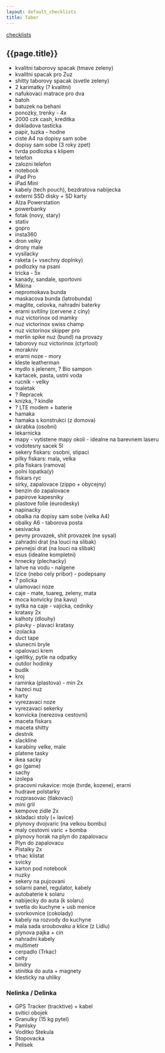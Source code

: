 ```yaml
---
layout: default_checklists
title: Tabor
---
```


[checklists](.)

## {{page.title}}

- kvalitni taborovy spacak (tmave zeleny)
- kvalitni spacak pro Zuz
- shitty taborovy spacak (svetle zeleny)
- 2 karimatky (? kvalitni)
- nafukovaci matrace pro dva
- batoh
- batuzek na behani
- ponozky, trenky - 4x
- 2000 czk cash, kreditka
- dokladova tasticka
- papir, tuzka - hodne
- ciste A4 na dopisy sam sobe
- dopisy sam sobe (3 roky zpet)
- tvrda podlozka s klipem
- telefon
- zalozni telefon
- notebook
- iPad Pro
- iPad Mini
- kabely (tech pouch), bezdratova nabijecka
- externi SSD disky + SD karty
- Alza Powerstation
- powerbanky
- fotak (novy, stary)
- stativ
- gopro
- insta360
- dron velky
- drony male
- vysilacky
- raketa (+ vsechny doplnky)
- podlozky na psani
- tricka - 5x
- kanady, sandale, sportovni
- Mikina
- nepromokava bunda
- maskacova bunda (latrobunda)
- maglite, celovka, nahradni baterky
- erarni svitilny (cervene z ciny)
- nuz victorinox od mamky
- nuz victorinox swiss champ
- nuz victorinox skipper pro
- merlin spike nuz (bund) na provazy
- taborovy nuz victorinox (ctyrtool)
- morakniv
- erarni noze - mory
- kleste leatherman
- mydlo s jelenem, ? Bio sampon
- kartacek, pasta, ustni voda
- rucnik - velky
- toaletak
- ? Repracek
- knizka, ? kindle
- ? LTE modem + baterie
- hamaka
- hamaka s konstrukci (z domova)
- skrabka (osobni)
- lekarnicka
- mapy - vytistene mapy okoli - idealne na barevnem laseru
- vodotesny sacek 5l
- sekery fiskars: osobni, stipaci
- pilky fiskars: mala, velka
- pila fiskars (ramova)
- polni lopatka(y)
- fiskars ryc
- sirky, zapalovace (zippo + obycejny)
- benzin do zapalovace
- papirove kapesniky
- plastove folie (eurodesky)
- napinacky
- obalka na dopisy sam sobe (velka A4)
- obalky A6 - taborova posta
- sesivacka
- pevny provazek, shit provazek (ne sysal)
- zahradni drat (na louci na slibak)
- pevnejsi drat (na louci na slibak)
- esus (idealne kompletni)
- hrnecky (plechacky)
- lahve na vodu - nalgene
- lzice (nebo cely pribor) - podepsany
- ? policka
- ulamovaci noze
- caje - mate, tuareg, zeleny, mata
- moca konvicky (na kavu)
- sytka na caje - vajicka, cedniky
- kratasy 2x
- kalhoty (dlouhy)
- plavky - plavaci kratasy
- izolacka
- duct tape
- slunecni bryle
- opalovaci krem
- igelitky, pytle na odpatky
- outdor hodinky
- budik
- kroj
- raminka (plastova) - min 2x
- hazeci nuz
- karty
- vyrezavaci noze
- vyrezavaci sekerky
- konvicka (nerezova cestovni)
- maceta fiskars
- maceta shitty
- destnik
- slackline
- karabiny velke, male
- platene tasky
- ikea sacky
- go (game)
- sachy
- izolepa
- pracovni rukavice: moje (tvrde, kozene), erarni
- hudrave polstarky
- rozprasovac (tlakovaci)
- mini gril
- kempove zidle 2x
- skladaci stoly (+ lavice)
- plynovy dvojvaric (na velkou bombu)
- maly cestovni varic + bomba
- plynovy horak na plyn do zapalovacu
- Plyn do zapalovacu
- Pistalky 2x
- trhac klistat
- svicky
- karton pod notebook
- nuzky
- sekery na pujcovani
- solarni panel, regulator, kabely
- autobaterie k solaru
- nabijecky do auta (k solaru)
- svetla do kuchyne + usb menice
- svorkovnice (cokolady)
- kabely na rozvody do kuchyne
- mala sada sroubovaku a klice (z Lidlu)
- plynova pajka + cin
- nahradni kabely
- multimetr
- cerpadlo (Trkac)
- celty
- bindry
- stinitka do auta + magnety
- klesticky na uhliky


### Nelinka / Delinka

- GPS Tracker (tracktive) + kabel
- svitici obojek
- Granulky (15 kg pytel)
- Pamlsky
- Voditko Stekula
- Stopovacka
- Pelisek
